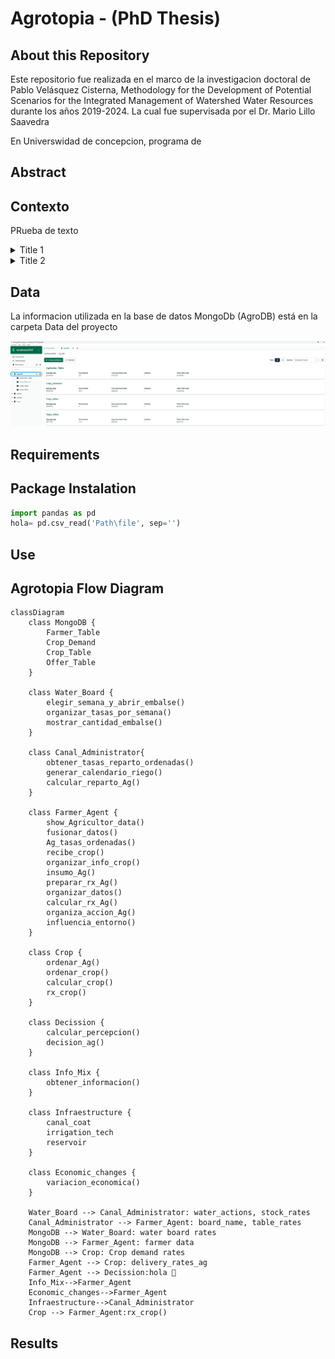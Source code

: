 # Agrotopia - (PhD Thesis)
## About this Repository
Este repositorio fue realizada en el marco de la investigacion doctoral de Pablo Velásquez Cisterna, Methodology for the Development of Potential Scenarios for the Integrated Management of Watershed Water Resources durante los años 2019-2024. La cual fue supervisada por el Dr. Mario Lillo Saavedra

En Universwidad de concepcion, programa de 
## Abstract




## Contexto
PRueba de texto
<details>
  <summary>Title 1</summary>
  <p>Some hidden content goes here</p>
  Here is some more without a paragraph tag
</details>
<details>
  <summary>Title 2</summary>
  <p>Same stuff here</p>
</details>

## Data
La informacion utilizada en la base de datos MongoDb (AgroDB) está en la carpeta Data del proyecto

![alt text](https://github.com/Pablov81/Agrotopia/blob/main/images/AgroDb.png?raw=true)






## Requirements

## Package Instalation


```python
import pandas as pd
hola= pd.csv_read('Path\file', sep='')
```
## Use


## Agrotopia Flow Diagram

```mermaid
classDiagram
    class MongoDB {
        Farmer_Table
        Crop_Demand
        Crop_Table
        Offer_Table
    }

    class Water_Board {
        elegir_semana_y_abrir_embalse()
        organizar_tasas_por_semana()
        mostrar_cantidad_embalse()
    }

    class Canal_Administrator{
        obtener_tasas_reparto_ordenadas()
        generar_calendario_riego()
        calcular_reparto_Ag()
    }

    class Farmer_Agent {
        show_Agricultor_data()
        fusionar_datos()
        Ag_tasas_ordenadas()
        recibe_crop()
        organizar_info_crop()
        insumo_Ag()
        preparar_rx_Ag()
        organizar_datos()
        calcular_rx_Ag()
        organiza_accion_Ag()
        influencia_entorno()
    }

    class Crop {
        ordenar_Ag()
        ordenar_crop()
        calcular_crop()
        rx_crop()
    }

    class Decission {
        calcular_percepcion()
        decision_ag()
    }

    class Info_Mix {
        obtener_informacion()
    }

    class Infraestructure {
        canal_coat
        irrigation_tech
        reservoir
    }

    class Economic_changes {
        variacion_economica()
    }

    Water_Board --> Canal_Administrator: water_actions, stock_rates
    Canal_Administrator --> Farmer_Agent: board_name, table_rates
    MongoDB --> Water_Board: water board rates
    MongoDB --> Farmer_Agent: farmer data
    MongoDB --> Crop: Crop demand rates
    Farmer_Agent --> Crop: delivery_rates_ag
    Farmer_Agent --> Decission:hola 🥇
    Info_Mix-->Farmer_Agent
    Economic_changes-->Farmer_Agent
    Infraestructure-->Canal_Administrator
    Crop --> Farmer_Agent:rx_crop()
```



## Results

